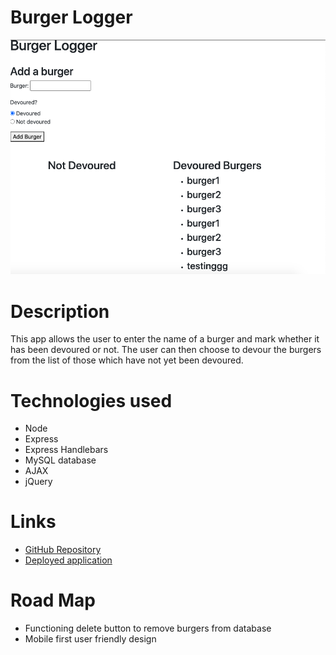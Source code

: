 # Burger Logger

![Image of burger logger user interface](./public/assets/burgerLogger.png)

# Description
This app allows the user to enter the name of a burger and mark whether it has been devoured or not. The user can then choose to devour the burgers from the list of those which have not yet been devoured.

# Technologies used
- Node
- Express
- Express Handlebars
- MySQL database
- AJAX
- jQuery

# Links
- [GitHub Repository](https://github.com/ashtonwalden34/burger-logger)
- [Deployed application](https://stormy-badlands-40287.herokuapp.com/)

# Road Map
- Functioning delete button to remove burgers from database
- Mobile first user friendly design